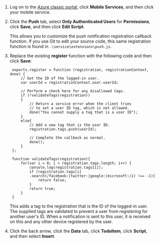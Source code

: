 
1. Log on to the [Azure classic portal](https://manage.windowsazure.com/), click **Mobile Services**, and then click your mobile service.
2. Click the **Push** tab, select **Only Authenticated Users** for **Permissions**, click **Save**, and then click **Edit Script**.
   
    This allows you to customize the push notification registration callback function. If you use Git to edit your source code, this same registration function is found in `.\service\extensions\push.js`.
3. Replace the existing **register** function with the following code and then click **Save**:
   
        exports.register = function (registration, registrationContext, done) {   
            // Get the ID of the logged-in user.
            var userId = registrationContext.user.userId;    
   
            // Perform a check here for any disallowed tags.
            if (!validateTags(registration))
            {
                // Return a service error when the client tries 
                // to set a user ID tag, which is not allowed.        
                done("You cannot supply a tag that is a user ID");        
            }
            else{
                // Add a new tag that is the user ID.
                registration.tags.push(userId);
   
                // Complete the callback as normal.
                done();
            }
        };
   
        function validateTags(registration){
            for(var i = 0; i < registration.tags.length; i++) { 
                console.log(registration.tags[i]);           
                if (registration.tags[i]
                .search(/facebook:|twitter:|google:|microsoft:/i) !== -1){
                    return false;
                }
                return true;
            }
        }
   
    This adds a tag to the registration that is the ID of the logged-in user. The supplied tags are validated to prevent a user from registering for another user's ID. When a notification is sent to this user, it is received on this and any other device registered by the user.
4. Click the back arrow, click the **Data** tab, click **TodoItem**, click **Script**, and then select **Insert**. 

